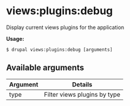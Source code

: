 # views:plugins:debug
Display current views plugins for the application

**Usage:**
```
$ drupal views:plugins:debug [arguments]
```

## Available arguments
Argument | Details
---------|-------------
type | Filter views plugins by type
